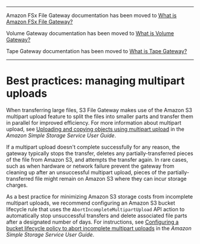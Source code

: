 --------

Amazon FSx File Gateway documentation has been moved to [What is Amazon FSx File Gateway?](https://docs.aws.amazon.com/filegateway/latest/filefsxw/WhatIsStorageGateway.html)

Volume Gateway documentation has been moved to [What is Volume Gateway?](https://docs.aws.amazon.com/storagegateway/latest/vgw/WhatIsStorageGateway.html)

Tape Gateway documentation has been moved to [What is Tape Gateway?](https://docs.aws.amazon.com/storagegateway/latest/tgw/WhatIsStorageGateway.html)

--------

# Best practices: managing multipart uploads<a name="best-practices-managing-multi-part-uploads"></a>

When transferring large files, S3 File Gateway makes use of the Amazon S3 multipart upload feature to split the files into smaller parts and transfer them in parallel for improved efficiency\. For more information about multipart upload, see [Uploading and copying objects using multipart upload](https://docs.aws.amazon.com/AmazonS3/latest/userguide/mpuoverview.html) in the *Amazon Simple Storage Service User Guide*\.

If a multipart upload doesn't complete successfully for any reason, the gateway typically stops the transfer, deletes any partially\-transferred pieces of the file from Amazon S3, and attempts the transfer again\. In rare cases, such as when hardware or network failure prevent the gateway from cleaning up after an unsuccessful multipart upload, pieces of the partially\-transferred file might remain on Amazon S3 where they can incur storage charges\.

As a best practice for minimizing Amazon S3 storage costs from incomplete multipart uploads, we recommend configuring an Amazon S3 bucket lifecycle rule that uses the `AbortIncompleteMultipartUpload` API action to automatically stop unsuccessful transfers and delete associated file parts after a designated number of days\. For instructions, see [Configuring a bucket lifecycle policy to abort incomplete multipart uploads](https://docs.aws.amazon.com/AmazonS3/latest/userguide/mpu-abort-incomplete-mpu-lifecycle-config.html) in the *Amazon Simple Storage Service User Guide*\.